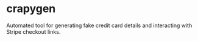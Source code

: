 # crapygen
Automated tool for generating fake credit card details and interacting with Stripe checkout links.
